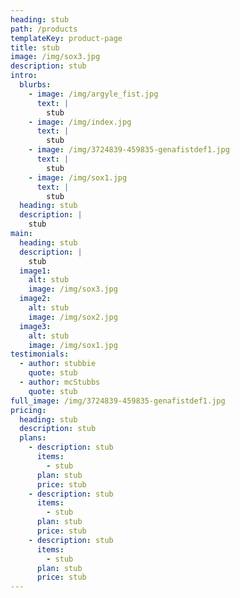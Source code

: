 ```yaml
---
heading: stub
path: /products
templateKey: product-page
title: stub
image: /img/sox3.jpg
description: stub
intro:
  blurbs:
    - image: /img/argyle_fist.jpg
      text: |
        stub
    - image: /img/index.jpg
      text: |
        stub
    - image: /img/3724839-459835-genafistdef1.jpg
      text: |
        stub
    - image: /img/sox1.jpg
      text: |
        stub
  heading: stub
  description: |
    stub
main:
  heading: stub
  description: |
    stub
  image1:
    alt: stub
    image: /img/sox3.jpg
  image2:
    alt: stub
    image: /img/sox2.jpg
  image3:
    alt: stub
    image: /img/sox1.jpg
testimonials:
  - author: stubbie
    quote: stub
  - author: mcStubbs
    quote: stub
full_image: /img/3724839-459835-genafistdef1.jpg
pricing:
  heading: stub
  description: stub
  plans:
    - description: stub
      items:
        - stub
      plan: stub
      price: stub
    - description: stub
      items:
        - stub
      plan: stub
      price: stub
    - description: stub
      items:
        - stub
      plan: stub
      price: stub
---
```

